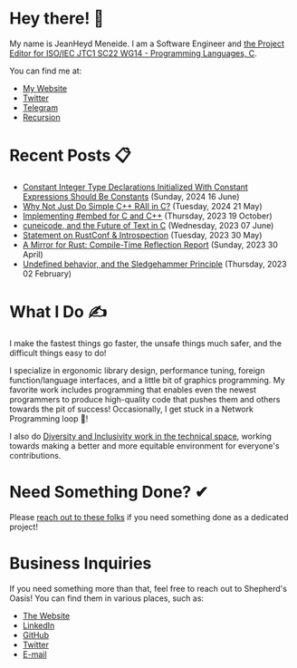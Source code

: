 # Hey there! 🎉

My name is JeanHeyd Meneide. I am a Software Engineer and [the Project Editor for ISO/IEC JTC1 SC22 WG14 - Programming Languages, C](http://www.open-std.org/jtc1/sc22/wg14/www/contacts).

You can find me at:

- [My Website](https://thephd.dev)
- [Twitter](https://twitter.com/__phantomderp)
- [Telegram](https://t.me/thephantomderp)
- [Recursion](https://github.com/ThePhD)
<!-- Gone! - [LinkedIn](https://www.linkedin.com/in/thephd)-->




# Recent Posts 📋

<!-- BLOG-POST-LIST:START -->
- [Constant Integer Type Declarations Initialized With Constant Expressions Should Be Constants](https://thephd.dev/constant-integers-are-actually-constant-wow-finally-someones-writing-the-goddamn-paper-%F0%9F%99%84) (Sunday, 2024 16 June)
- [Why Not Just Do Simple C++ RAII in C?](https://thephd.dev/just-put-raii-in-c-bro-please-bro-just-one-more-destructor-bro-cmon-im-good-for-it) (Tuesday, 2024 21 May)
- [Implementing #embed for C and C++](https://thephd.dev/implementing-embed-c-and-c++) (Thursday, 2023 19 October)
- [cuneicode, and the Future of Text in C](https://thephd.dev/cuneicode-and-the-future-of-text-in-c) (Wednesday, 2023 07 June)
- [Statement on RustConf &amp; Introspection](https://soasis.org/posts/statement-on-rustconf-compile-time-introspection/) (Tuesday, 2023 30 May)
- [A Mirror for Rust: Compile-Time Reflection Report](https://soasis.org/posts/a-mirror-for-rust-a-plan-for-generic-compile-time-introspection-in-rust/) (Sunday, 2023 30 April)
- [Undefined behavior, and the Sledgehammer Principle](https://thephd.dev/c-undefined-behavior-and-the-sledgehammer-guideline) (Thursday, 2023 02 February)

<!-- BLOG-POST-LIST:END -->




# What I Do ✍

I make the fastest things go faster, the unsafe things much safer, and the difficult things easy to do!

I specialize in ergonomic library design, performance tuning, foreign function/language interfaces, and a little bit of graphics programming. My favorite work includes programming that enables even the newest programmers to produce high-quality code that pushes them and others towards the pit of success! Occasionally, I get stuck in a Network Programming loop 💫!

I also do [Diversity and Inclusivity work in the technical space](https://www.youtube.com/watch?v=vaLKm9FE8oo), working towards making a better and more equitable environment for everyone's contributions.




# Need Something Done? ✔

Please [reach out to these folks](https://soasis.org/contact/opensource/) if you need something done as a dedicated project!




# Business Inquiries

If you need something more than that, feel free to reach out to Shepherd's Oasis! You can find them in various places, such as:

- [The Website](https://soasis.org)
- [LinkedIn](https://www.linkedin.com/company/shepherdsoasis/)
- [GitHub](https://github.com/soasis)
- [Twitter](https://twitter.com/ShepherdsOasis)
- [E-mail](mailto:inquiries@soasis.org)
